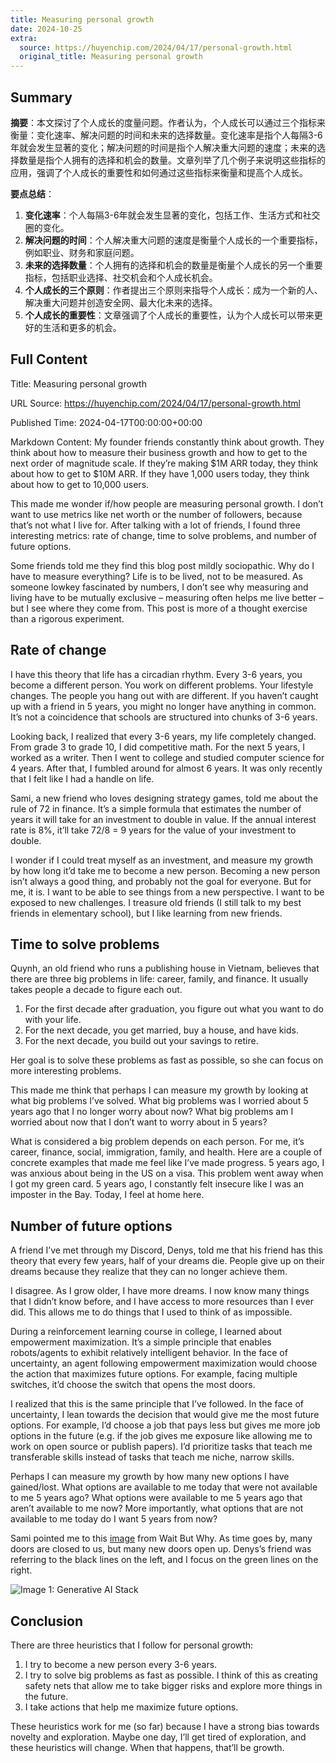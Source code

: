 ```yaml
---
title: Measuring personal growth
date: 2024-10-25
extra:
  source: https://huyenchip.com/2024/04/17/personal-growth.html
  original_title: Measuring personal growth
---
```

## Summary
**摘要**：本文探讨了个人成长的度量问题。作者认为，个人成长可以通过三个指标来衡量：变化速率、解决问题的时间和未来的选择数量。变化速率是指个人每隔3-6年就会发生显著的变化；解决问题的时间是指个人解决重大问题的速度；未来的选择数量是指个人拥有的选择和机会的数量。文章列举了几个例子来说明这些指标的应用，强调了个人成长的重要性和如何通过这些指标来衡量和提高个人成长。

**要点总结**：
1. **变化速率**：个人每隔3-6年就会发生显著的变化，包括工作、生活方式和社交圈的变化。
2. **解决问题的时间**：个人解决重大问题的速度是衡量个人成长的一个重要指标，例如职业、财务和家庭问题。
3. **未来的选择数量**：个人拥有的选择和机会的数量是衡量个人成长的另一个重要指标，包括职业选择、社交机会和个人成长机会。
4. **个人成长的三个原则**：作者提出三个原则来指导个人成长：成为一个新的人、解决重大问题并创造安全网、最大化未来的选择。
5. **个人成长的重要性**：文章强调了个人成长的重要性，认为个人成长可以带来更好的生活和更多的机会。

## Full Content
Title: Measuring personal growth

URL Source: https://huyenchip.com/2024/04/17/personal-growth.html

Published Time: 2024-04-17T00:00:00+00:00

Markdown Content:
My founder friends constantly think about growth. They think about how to measure their business growth and how to get to the next order of magnitude scale. If they’re making $1M ARR today, they think about how to get to $10M ARR. If they have 1,000 users today, they think about how to get to 10,000 users.

This made me wonder if/how people are measuring personal growth. I don’t want to use metrics like net worth or the number of followers, because that’s not what I live for. After talking with a lot of friends, I found three interesting metrics: rate of change, time to solve problems, and number of future options.

Some friends told me they find this blog post mildly sociopathic. Why do I have to measure everything? Life is to be lived, not to be measured. As someone lowkey fascinated by numbers, I don’t see why measuring and living have to be mutually exclusive – measuring often helps me live better – but I see where they come from. This post is more of a thought exercise than a rigorous experiment.

Rate of change
--------------

I have this theory that life has a circadian rhythm. Every 3-6 years, you become a different person. You work on different problems. Your lifestyle changes. The people you hang out with are different. If you haven’t caught up with a friend in 5 years, you might no longer have anything in common. It’s not a coincidence that schools are structured into chunks of 3-6 years.

Looking back, I realized that every 3-6 years, my life completely changed. From grade 3 to grade 10, I did competitive math. For the next 5 years, I worked as a writer. Then I went to college and studied computer science for 4 years. After that, I fumbled around for almost 6 years. It was only recently that I felt like I had a handle on life.

Sami, a new friend who loves designing strategy games, told me about the rule of 72 in finance. It’s a simple formula that estimates the number of years it will take for an investment to double in value. If the annual interest rate is 8%, it’ll take 72/8 = 9 years for the value of your investment to double.

I wonder if I could treat myself as an investment, and measure my growth by how long it’d take me to become a new person. Becoming a new person isn’t always a good thing, and probably not the goal for everyone. But for me, it is. I want to be able to see things from a new perspective. I want to be exposed to new challenges. I treasure old friends (I still talk to my best friends in elementary school), but I like learning from new friends.

Time to solve problems
----------------------

Quynh, an old friend who runs a publishing house in Vietnam, believes that there are three big problems in life: career, family, and finance. It usually takes people a decade to figure each out.

1.  For the first decade after graduation, you figure out what you want to do with your life.
2.  For the next decade, you get married, buy a house, and have kids.
3.  For the next decade, you build out your savings to retire.

Her goal is to solve these problems as fast as possible, so she can focus on more interesting problems.

This made me think that perhaps I can measure my growth by looking at what big problems I’ve solved. What big problems was I worried about 5 years ago that I no longer worry about now? What big problems am I worried about now that I don’t want to worry about in 5 years?

What is considered a big problem depends on each person. For me, it’s career, finance, social, immigration, family, and health. Here are a couple of concrete examples that made me feel like I’ve made progress. 5 years ago, I was anxious about being in the US on a visa. This problem went away when I got my green card. 5 years ago, I constantly felt insecure like I was an imposter in the Bay. Today, I feel at home here.

Number of future options
------------------------

A friend I’ve met through my Discord, Denys, told me that his friend has this theory that every few years, half of your dreams die. People give up on their dreams because they realize that they can no longer achieve them.

I disagree. As I grow older, I have more dreams. I now know many things that I didn’t know before, and I have access to more resources than I ever did. This allows me to do things that I used to think of as impossible.

During a reinforcement learning course in college, I learned about empowerment maximization. It’s a simple principle that enables robots/agents to exhibit relatively intelligent behavior. In the face of uncertainty, an agent following empowerment maximization would choose the action that maximizes future options. For example, facing multiple switches, it’d choose the switch that opens the most doors.

I realized that this is the same principle that I’ve followed. In the face of uncertainty, I lean towards the decision that would give me the most future options. For example, I’d choose a job that pays less but gives me more job options in the future (e.g. if the job gives me exposure like allowing me to work on open source or publish papers). I’d prioritize tasks that teach me transferable skills instead of tasks that teach me niche, narrow skills.

Perhaps I can measure my growth by how many new options I have gained/lost. What options are available to me today that were not available to me 5 years ago? What options were available to me 5 years ago that aren’t available to me now? More importantly, what options that are not available to me today do I want 5 years from now?

Sami pointed me to this [image](https://twitter.com/waitbutwhy/status/1367871165319049221) from Wait But Why. As time goes by, many doors are closed to us, but many new doors open up. Denys’s friend was referring to the black lines on the left, and I focus on the green lines on the right.

![Image 1: Generative AI Stack](https://huyenchip.com/assets/pics/life_path_waitbywhy.jpeg)

Conclusion
----------

There are three heuristics that I follow for personal growth:

1.  I try to become a new person every 3-6 years.
2.  I try to solve big problems as fast as possible. I think of this as creating safety nets that allow me to take bigger risks and explore more things in the future.
3.  I take actions that help me maximize future options.

These heuristics work for me (so far) because I have a strong bias towards novelty and exploration. Maybe one day, I’ll get tired of exploration, and these heuristics will change. When that happens, that’ll be growth.

